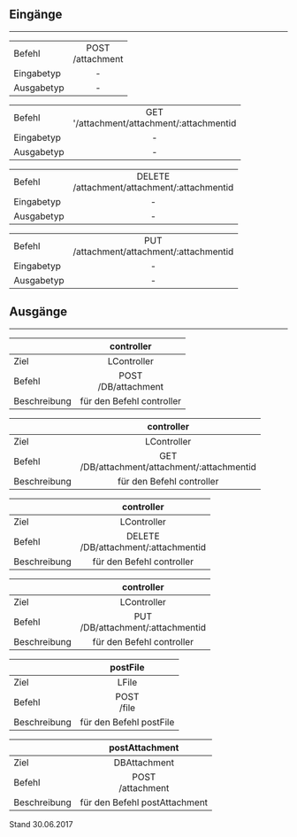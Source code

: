 <!--
  - @file de.md
  -
  - @license http://www.gnu.org/licenses/gpl-3.0.html GPL version 3
  -
  - @package OSTEPU (https://github.com/ostepu/ostepu-core)
  - @since -
  -
  - @author Till Uhlig <till.uhlig@student.uni-halle.de>
  - @date 2017
  -
 -->

## Eingänge
---------------

|||
| :----------- |:-----: |
|Befehl| POST<br>/attachment|
|Eingabetyp| -|
|Ausgabetyp| -|

|||
| :----------- |:-----: |
|Befehl| GET<br>'/attachment/attachment/:attachmentid|
|Eingabetyp| -|
|Ausgabetyp| -|

|||
| :----------- |:-----: |
|Befehl| DELETE<br>/attachment/attachment/:attachmentid|
|Eingabetyp| -|
|Ausgabetyp| -|

|||
| :----------- |:-----: |
|Befehl| PUT<br>/attachment/attachment/:attachmentid|
|Eingabetyp| -|
|Ausgabetyp| -|


## Ausgänge
---------------

||controller|
| :----------- |:-----: |
|Ziel| LController|
|Befehl| POST<br>/DB/attachment|
|Beschreibung| für den Befehl controller|

||controller|
| :----------- |:-----: |
|Ziel| LController|
|Befehl| GET<br>/DB/attachment/attachment/:attachmentid|
|Beschreibung| für den Befehl controller|

||controller|
| :----------- |:-----: |
|Ziel| LController|
|Befehl| DELETE<br>/DB/attachment/:attachmentid|
|Beschreibung| für den Befehl controller|

||controller|
| :----------- |:-----: |
|Ziel| LController|
|Befehl| PUT<br>/DB/attachment/:attachmentid|
|Beschreibung| für den Befehl controller|

||postFile|
| :----------- |:-----: |
|Ziel| LFile|
|Befehl| POST<br>/file|
|Beschreibung| für den Befehl postFile|

||postAttachment|
| :----------- |:-----: |
|Ziel| DBAttachment|
|Befehl| POST<br>/attachment|
|Beschreibung| für den Befehl postAttachment|


Stand 30.06.2017
